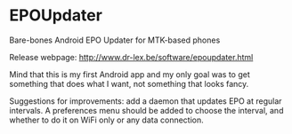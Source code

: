 # EPOUpdater
Bare-bones Android EPO Updater for MTK-based phones

Release webpage: http://www.dr-lex.be/software/epoupdater.html

Mind that this is my first Android app and my only goal was to get something that does what I want,
 not something that looks fancy.

Suggestions for improvements: add a daemon that updates EPO at regular intervals. A preferences menu
 should be added to choose the interval, and whether to do it on WiFi only or any data connection.
